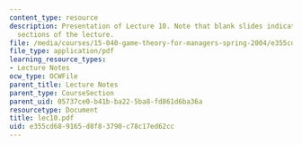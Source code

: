 ```yaml
---
content_type: resource
description: Presentation of Lecture 10. Note that blank slides indicate separate
  sections of the lecture.
file: /media/courses/15-040-game-theory-for-managers-spring-2004/e355cd689165d8f83790c78c17ed62cc_lec10.pdf
file_type: application/pdf
learning_resource_types:
- Lecture Notes
ocw_type: OCWFile
parent_title: Lecture Notes
parent_type: CourseSection
parent_uid: 05737ce0-b41b-ba22-5ba8-fd861d6ba36a
resourcetype: Document
title: lec10.pdf
uid: e355cd68-9165-d8f8-3790-c78c17ed62cc
---
```

